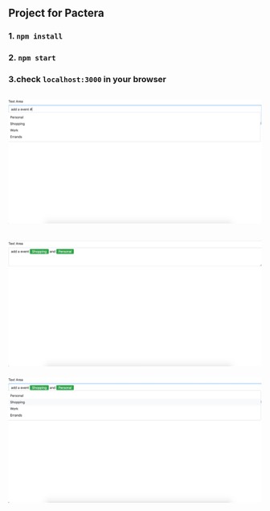## Project for Pactera

### 1. `npm install`

### 2. `npm start`

### 3.check `localhost:3000` in your browser



![demo1](https://raw.githubusercontent.com/s2117402/Pactera/master/pc1.png)
--------------------------------------------------------------------------


![demo2](https://raw.githubusercontent.com/s2117402/Pactera/master/pc2.png)
--------------------------------------------------------------------------



![demo3](https://raw.githubusercontent.com/s2117402/Pactera/master/pc3.png)

